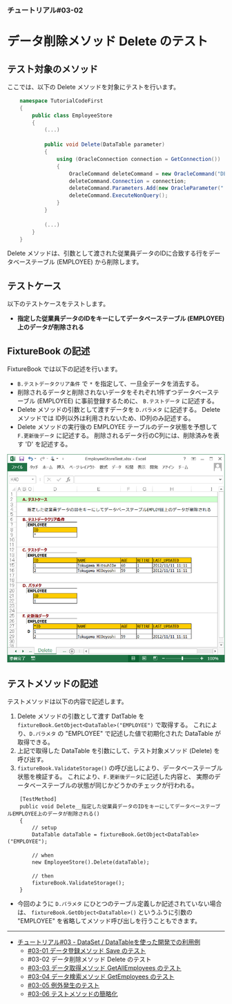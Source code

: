 ﻿
### チュートリアル#03-02

データ削除メソッド Delete のテスト
==================================

テスト対象のメソッド
--------------------

ここでは、以下の Delete メソッドを対象にテストを行います。

```c#
    namespace TutorialCodeFirst
    {
        public class EmployeeStore
        {
            (...)
            
            public void Delete(DataTable parameter)
            {
                using (OracleConnection connection = GetConnection())
                {
                    OracleCommand deleteCommand = new OracleCommand("DELETE FROM EMPLOYEE WHERE ID = :ID");
                    deleteCommand.Connection = connection;
                    deleteCommand.Parameters.Add(new OracleParameter(":ID", parameter.Rows[0]["ID"]));
                    deleteCommand.ExecuteNonQuery();
                }
            }
            
            (...)
        }
    }
```

Delete メソッドは、引数として渡された従業員データのIDに合致する行をデータベーステーブル
(EMPLOYEE) から削除します。


テストケース
------------

以下のテストケースをテストします。

*   <b>指定した従業員データのIDをキーにしてデータベーステーブル (EMPLOYEE) 上のデータが削除される</b>


FixtureBook の記述
------------------

FixtureBook では以下の記述を行います。

*   `B.テストデータクリア条件` で `*` を指定して、一旦全データを消去する。
*   削除されるデータと削除されないデータをそれぞれ1件ずつデータベーステーブル (EMPLOYEE) に事前登録するために、
    `B.テストデータ` に記述する。
*   Delete メソッドの引数として渡すデータを `D.パラメタ` に記述する。
    Delete メソッドでは ID列以外は利用されないため、ID列のみ記述する。
*   Delete メソッドの実行後の EMPLOYEE テーブルのデータ状態を予想して `F.更新後データ` に記述する。
    削除されるデータ行のC列には、削除済みを表す 'D' を記述する。


![FixtureBook記述](./images/Tutorial-DataSet-Delete-01.png?raw=true)


テストメソッドの記述
--------------------

テストメソッドは以下の内容で記述します。

1.  Delete メソッドの引数として渡す DatTable を `fixtureBook.GetObject<DataTable>("EMPLOYEE")` で取得する。
    これにより、`D.パラメタ` の "EMPLOYEE" で記述した値で初期化された DataTable が取得できる。
2.  上記で取得した DataTable を引数にして、テスト対象メソッド (Delete) を呼び出す。
3.  `fixtureBook.ValidateStorage()` の呼び出しにより、データベーステーブル状態を検証する。
    これにより、`F.更新後データ`に記述した内容と、
    実際のデータベーステーブルの状態が同じかどうかのチェックが行われる。

```
    [TestMethod]
    public void Delete__指定した従業員データのIDをキーにしてデータベーステーブルEMPLOYEE上のデータが削除される()
    {
        // setup
        DataTable dataTable = fixtureBook.GetObject<DataTable>("EMPLOYEE");

        // when
        new EmployeeStore().Delete(dataTable);

        // then
        fixtureBook.ValidateStorage();
    }
```

*   今回のように `D.パラメタ` にひとつのテーブル定義しか記述されていない場合は、
    `fixtureBook.GetObject<DataTable>()` というふうに引数の "EMPLOYEE" 
    を省略してメソッド呼び出しを行うこともできます。



------------------------

*   [チュートリアル#03 - DataSet / DataTableを使った開発での利用例](./Tutorial-DataSet.md)
    *   [#03-01 データ登録メソッド Save のテスト](./Tutorial-DataSet-Save.md)
    *   #03-02 データ削除メソッド Delete のテスト
    *   [#03-03 データ取得メソッド GetAllEmployees のテスト](./Tutorial-DataSet-GetAllEmployees.md)
    *   [#03-04 データ検索メソッド GetEmployees のテスト](./Tutorial-DataSet-GetEmployees.md)
    *   [#03-05 例外発生のテスト](./Tutorial-DataSet-Exception.md)
    *   [#03-06 テストメソッドの簡略化](./Tutorial-DataSet-Expect.md)
